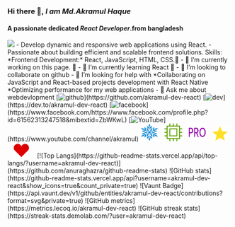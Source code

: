 ### Hi there 👋, *I am Md.Akramul Haque*
#### A passionate dedicated *React Developer*.from bangladesh
<img src="https://scontent.fdac152-1.fna.fbcdn.net/v/t39.30808-6/461339409_122111194892410441_3479150164282248452_n.png?_nc_cat=108&ccb=1-7&_nc_sid=cc71e4&_nc_eui2=AeGnv37akLb3DXeBQONpUPKzhbFrR0bGcxWFsWtHRsZzFST6W5stA0uILzneEG7HuWthGg5SdPfjEn0fl8jKYC51&_nc_ohc=sP8_hrTXMvoQ7kNvgEi7gav&_nc_ht=scontent.fdac152-1.fna&_nc_gid=AMMfNCZmrdbFSEVYqh8c3kA&oh=00_AYAYuzjlRtFUH42ZMXPub4oR8ODPqqygRKd4JzwD76BpXg&oe=66F9F837">
- Develop dynamic and responsive web applications using React.  
- Passionate about building efficient and scalable frontend solutions.
Skills:  *Frontend Development:* React, JavaScript, HTML, CSS.🥶
- 🔭 I’m currently working on this page. 🥶
- 🌱 I’m currently learning React 🥶
- 👯 I’m looking to collaborate on github 
- 🤔 I’m looking for help with *Collaborating on JavaScript and React-based projects   development with React Native *Optimizing performance for my web applications 
- 💬 Ask me about webdevlopment 
[<img src='https://cdn.jsdelivr.net/npm/simple-icons@3.0.1/icons/github.svg' alt='github' height='40'>](https://github.com/akramul-dev-react)  [<img src='https://cdn.jsdelivr.net/npm/simple-icons@3.0.1/icons/dev-dot-to.svg' alt='dev' height='40'>](https://dev.to/akramul-dev-react)  [<img src='https://cdn.jsdelivr.net/npm/simple-icons@3.0.1/icons/facebook.svg' alt='facebook' height='40'>](https://www.facebook.com/https://www.facebook.com/profile.php?id=61562313247518&mibextid=ZbWKwL)  [<img src='https://cdn.jsdelivr.net/npm/simple-icons@3.0.1/icons/youtube.svg' alt='YouTube' height='40'>](https://www.youtube.com/channel/akramul)  
<a href='https://archiveprogram.github.com/'><img src='https://raw.githubusercontent.com/acervenky/animated-github-badges/master/assets/acbadge.gif' width='40' height='40'></a> <a href='https://docs.github.com/en/developers'><img src='https://raw.githubusercontent.com/acervenky/animated-github-badges/master/assets/devbadge.gif' width='40' height='40'></a> <a href='https://github.com/pricing'><img src='https://raw.githubusercontent.com/acervenky/animated-github-badges/master/assets/pro.gif' width='40' height='40'></a> <a href='https://stars.github.com/'><img src='https://raw.githubusercontent.com/acervenky/animated-github-badges/master/assets/starbadge.gif' width='35' height='35'></a> <a href='https://docs.github.com/en/github/supporting-the-open-source-community-with-github-sponsors'><img src='https://raw.githubusercontent.com/acervenky/animated-github-badges/master/assets/sponsorbadge.gif' width='35' height='35'></a> 
[![Top Langs](https://github-readme-stats.vercel.app/api/top-langs/?username=akramul-dev-react)](https://github.com/anuraghazra/github-readme-stats)
![GitHub stats](https://github-readme-stats.vercel.app/api?username=akramul-dev-react&show_icons=true&count_private=true)  
![Vaunt Badge](https://api.vaunt.dev/v1/github/entities/akramul-dev-react/contributions?format=svg&private=true)  
![GitHub metrics](https://metrics.lecoq.io/akramul-dev-react)  
![GitHub streak stats](https://streak-stats.demolab.com/?user=akramul-dev-react)  
